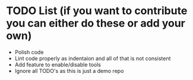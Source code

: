 # TODO List (if you want to contribute you can either do these or add your own)

- Polish code
- Lint code properly as indentaion and all of that is not consistent
- Add feature to enable/disable tools
- Ignore all TODO's as this is just a demo repo
